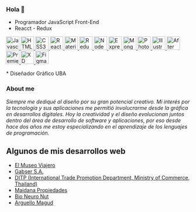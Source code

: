 ### Hola 👋
* Programador JavaScript Front-End
* Reacct - Redux 
<p align="left" dir="auto">
    <a href="https://developer.mozilla.org/en-US/docs/Web/JavaScript" rel="nofollow">
        <img src="https://raw.githubusercontent.com/danielcranney/readme-generator/main/public/icons/skills/javascript-colored.svg" width="36" height="36" alt="Javascript" style="max-width: 100%;">
    </a>
    <a href="https://developer.mozilla.org/en-US/docs/Glossary/HTML5" rel="nofollow">
        <img src="https://raw.githubusercontent.com/danielcranney/readme-generator/main/public/icons/skills/html5-colored.svg" width="36" height="36" alt="HTML5" style="max-width: 100%;">
    </a>
    <a href="https://www.w3.org/TR/CSS/#css" rel="nofollow">
        <img src="https://raw.githubusercontent.com/danielcranney/readme-generator/main/public/icons/skills/css3-colored.svg" width="36" height="36" alt="CSS3" style="max-width: 100%;">
    </a>
    <a href="https://reactjs.org/" rel="nofollow">
        <img src="https://raw.githubusercontent.com/danielcranney/readme-generator/main/public/icons/skills/react-colored.svg" width="36" height="36" alt="React" style="max-width: 100%;">
    </a>
    <a href="https://mui.com/" rel="nofollow">
        <img src="https://raw.githubusercontent.com/danielcranney/readme-generator/main/public/icons/skills/materialui-colored.svg" width="36" height="36" alt="Material UI" style="max-width: 100%;">
    </a>
    <a href="https://redux.js.org/" rel="nofollow">
        <img src="https://raw.githubusercontent.com/danielcranney/readme-generator/main/public/icons/skills/redux-colored.svg" width="36" height="36" alt="Redux" style="max-width: 100%;">
    </a>
    <a href="https://nodejs.org/en/" rel="nofollow">
        <img src="https://raw.githubusercontent.com/danielcranney/readme-generator/main/public/icons/skills/nodejs-colored.svg" width="36" height="36" alt="NodeJS" style="max-width: 100%;">
    </a>
    <a href="https://expressjs.com/" rel="nofollow">
        <img src="https://raw.githubusercontent.com/danielcranney/readme-generator/main/public/icons/skills/express-colored.svg" width="36" height="36" alt="Express" style="max-width: 100%;">
    </a>
    <a href="https://www.mongodb.com/" rel="nofollow">
        <img src="https://raw.githubusercontent.com/danielcranney/readme-generator/main/public/icons/skills/mongodb-colored.svg" width="36" height="36" alt="MongoDB" style="max-width: 100%;">
    </a>
    <a href="https://www.adobe.com/uk/products/photoshop.html" rel="nofollow">
        <img src="https://raw.githubusercontent.com/danielcranney/readme-generator/main/public/icons/skills/photoshop-colored.svg" width="36" height="36" alt="Photoshop" style="max-width: 100%;">
    </a>
    <a href="/ketzal88/ketzal88/blob/main/adobe.com/uk/products/illustrator.html">
        <img src="https://raw.githubusercontent.com/danielcranney/readme-generator/main/public/icons/skills/illustrator-colored.svg" width="36" height="36" alt="Illustrator" style="max-width: 100%;">
    </a>
    <a href="https://www.adobe.com/uk/products/aftereffects.html" rel="nofollow">
        <img src="https://raw.githubusercontent.com/danielcranney/readme-generator/main/public/icons/skills/aftereffects-colored.svg" width="36" height="36" alt="After Effects" style="max-width: 100%;">
    </a>
    <a href="https://www.adobe.com/uk/products/premiere.html" rel="nofollow">
        <img src="https://raw.githubusercontent.com/danielcranney/readme-generator/main/public/icons/skills/premierepro-colored.svg" width="36" height="36" alt="Premiere Pro" style="max-width: 100%;">
    </a>
    <a href="https://www.adobe.com/uk/products/xd.html" rel="nofollow">
        <img src="https://raw.githubusercontent.com/danielcranney/readme-generator/main/public/icons/skills/xd-colored.svg" width="36" height="36" alt="XD" style="max-width: 100%;">
    </a>
    <a href="https://www.figma.com/" rel="nofollow"
        ><img src="https://raw.githubusercontent.com/danielcranney/readme-generator/main/public/icons/skills/figma-colored.svg" width="36" height="36" alt="Figma" style="max-width: 100%;">
    </a>
</p>
* Diseñador Gráfico UBA

### About me

_Siempre me dediqué al diseño por su gran potencial creativo. Mi interés por la tecnología y sus aplicaciones me permitió involucrarme desde la gráfica en desarrollos digitales. Hoy la creatividad y el diseño evolucionan juntos dentro del área de desarrollo de software y aplicaciones, por eso desde hace dos años me estoy especializando en el aprendizaje de los lenguajes de programación._

## Algunos de mis desarrollos web

* <a href="https://elmuseoviajero.com.ar" target="_blank">El Museo Viajero</a>
* <a href="http://www.gabser.com.ar/" target="_blank">Gabser S.A.</a>
* <a href="https://ditp.com.ar/home" target="_blank">DITP (International Trade Promotion Department, Ministry of Commerce, Thailand) </a>
* <a href="https://maidanapropiedades.com.ar/" target="_blank">Maidana Propiedades</a>
* <a href="https://clod2008.github.io/NeuroNut/index.html/" target="_blank">Bio Neuro Nut</a>
* <a href="http://www.arguellomagud.com.ar/" target="_blank">Arguello Magud</a>



<!--
**clod2008/clod2008** is a ✨ _special_ ✨ repository because its `README.md` (this file) appears on your GitHub profile.

Here are some ideas to get you started:

- 🔭 I’m currently working on ...
- 🌱 I’m currently learning ...
- 👯 I’m looking to collaborate on ...
- 🤔 I’m looking for help with ...
- 💬 Ask me about ...
- 📫 How to reach me: ...
- 😄 Pronouns: ...
- ⚡ Fun fact: ...
-->
